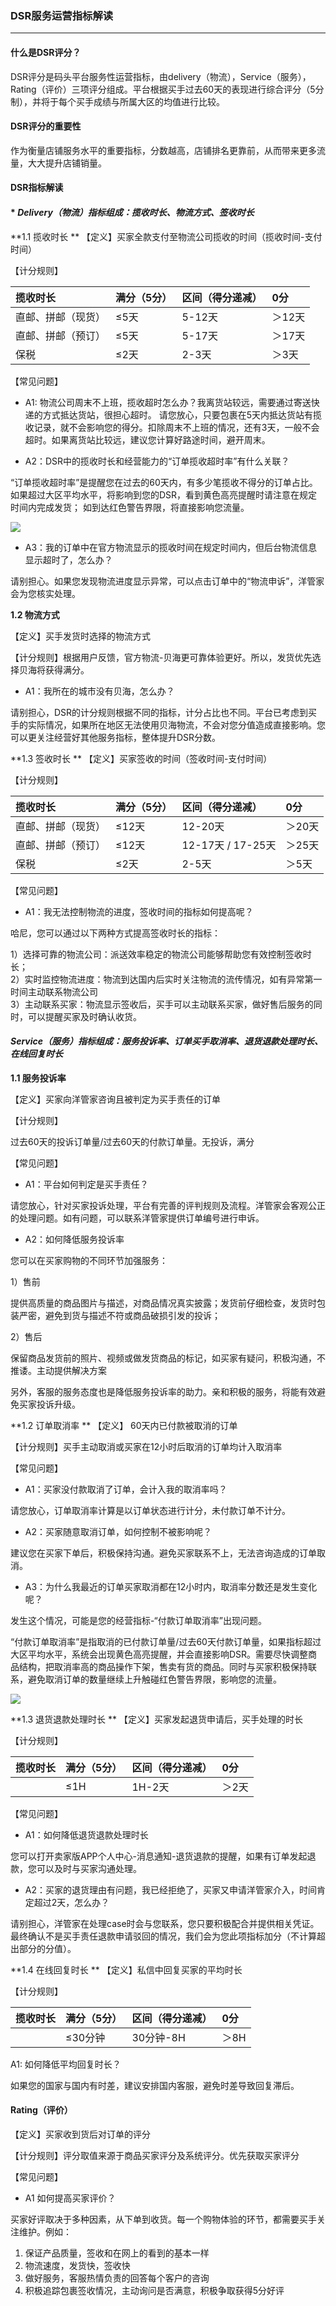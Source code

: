 ### DSR服务运营指标解读

---

#### 什么是DSR评分？

DSR评分是码头平台服务性运营指标，由delivery（物流），Service（服务），Rating（评价）三项评分组成。平台根据买手过去60天的表现进行综合评分（5分制），并将于每个买手成绩与所属大区的均值进行比较。

#### DSR评分的重要性

作为衡量店铺服务水平的重要指标，分数越高，店铺排名更靠前，从而带来更多流量，大大提升店铺销量。

#### DSR指标解读

#### * _Delivery（物流）指标组成：揽收时长、物流方式、签收时长_

**1.1 揽收时长
**
【定义】买家全款支付至物流公司揽收的时间（揽收时间-支付时间）

【计分规则】

| 揽收时长 | 满分（5分） | 区间（得分递减） | 0分 |
| :--- | :--- | :--- | :--- |
| 直邮、拼邮（现货） | ≤5天 | 5-12天 | ＞12天 |
| 直邮、拼邮（预订） | ≤5天 | 5-17天 | ＞17天 |
| 保税 | ≤2天 | 2-3天 | ＞3天 |

【常见问题】

* A1: 物流公司周末不上班，揽收超时怎么办？我离货站较远，需要通过寄送快递的方式抵达货站，很担心超时。
 请您放心，只要包裹在5天内抵达货站有揽收记录，就不会影响您的得分。扣除周末不上班的情况，还有3天，一般不会超时。如果离货站比较远，建议您计算好路途时间，避开周末。

* A2：DSR中的揽收时长和经营能力的“订单揽收超时率”有什么关联？

 “订单揽收超时率”是提醒您在过去的60天内，有多少笔揽收不得分的订单占比。如果超过大区平均水平，将影响到您的DSR，看到黄色高亮提醒时请注意在规定时间内完成发货； 如到达红色警告界限，将直接影响您流量。

![](/seller-platform/images/dsr_2.png)

* A3：我的订单中在官方物流显示的揽收时间在规定时间内，但后台物流信息显示超时了，怎么办？

 请别担心。如果您发现物流进度显示异常，可以点击订单中的“物流申诉”，洋管家会为您核实处理。

**1.2 物流方式**

【定义】买手发货时选择的物流方式

【计分规则】根据用户反馈，官方物流-贝海更可靠体验更好。所以，发货优先选择贝海将获得满分。

* A1：我所在的城市没有贝海，怎么办？    
 
 请别担心，DSR的计分规则根据不同的指标，计分占比也不同。平台已考虑到买手的实际情况，如果所在地区无法使用贝海物流，不会对您分值造成直接影响。您可以更关注经营好其他服务指标，整体提升DSR分数。

**1.3 签收时长
**
【定义】买家签收的时间（签收时间-支付时间）

【计分规则】

| 揽收时长 | 满分（5分） | 区间（得分递减） | 0分 |
| :--- | :--- | :--- | :--- |
| 直邮、拼邮（现货） | ≤12天 | 12-20天 | ＞20天 |
| 直邮、拼邮（预订） | ≤12天 | 12-17天 /  17-25天 | ＞25天 |
| 保税 | ≤2天 | 2-5天 | ＞5天 |

【常见问题】

* A1：我无法控制物流的进度，签收时间的指标如何提高呢？

 哈尼，您可以通过以下两种方式提高签收时长的指标：

 1）选择可靠的物流公司：派送效率稳定的物流公司能够帮助您有效控制签收时长；  
 2）实时监控物流进度：物流到达国内后实时关注物流的流传情况，如有异常第一时间主动联系物流公司  
 3）主动联系买家：物流显示签收后，买手可以主动联系买家，做好售后服务的同时，可以提醒买家及时确认收货。

####  _Service（服务）指标组成：服务投诉率、订单买手取消率、退货退款处理时长、在线回复时长_

**1.1 服务投诉率**

【定义】买家向洋管家咨询且被判定为买手责任的订单

【计分规则】

过去60天的投诉订单量/过去60天的付款订单量。无投诉，满分

【常见问题】

* A1：平台如何判定是买手责任？

 请您放心，针对买家投诉处理，平台有完善的评判规则及流程。洋管家会客观公正的处理问题。如有问题，可以联系洋管家提供订单编号进行申诉。

* A2：如何降低服务投诉率

 您可以在买家购物的不同环节加强服务：

 1）售前

 提供高质量的商品图片与描述，对商品情况真实披露；发货前仔细检查，发货时包装严密，避免到货与描述不符或商品破损引发的投诉；

 2）售后

 保留商品发货前的照片、视频或做发货商品的标记，如买家有疑问，积极沟通，不推诿。主动提供解决方案

 另外，客服的服务态度也是降低服务投诉率的助力。亲和积极的服务，将能有效避免买家投诉升级。

**1.2 订单取消率
**
【定义】 60天内已付款被取消的订单

【计分规则】买手主动取消或买家在12小时后取消的订单均计入取消率

【常见问题】

* A1：买家没付款取消了订单，会计入我的取消率吗？

 请您放心，订单取消率计算是以订单状态进行计分，未付款订单不计分。

* A2：买家随意取消订单，如何控制不被影响呢？

 建议您在买家下单后，积极保持沟通。避免买家联系不上，无法咨询造成的订单取消。

* A3：为什么我最近的订单买家取消都在12小时内，取消率分数还是发生变化呢？

 发生这个情况，可能是您的经营指标-“付款订单取消率”出现问题。

 “付款订单取消率”是指取消的已付款订单量/过去60天付款订单量，如果指标超过大区平均水平，系统会出现黄色高亮提醒，并会直接影响DSR。需要尽快调整商品结构，把取消率高的商品操作下架，售卖有货的商品。同时与买家积极保持联系，避免取消订单的数量继续上升触碰红色警告界限，影响您的流量。

![](/seller-platform/images/dsr_3.png)

**1.3 退货退款处理时长
**
【定义】买家发起退货申请后，买手处理的时长

【计分规则】

| 揽收时长 | 满分（5分） | 区间（得分递减） | 0分 |
| :--- | :--- | :--- | :--- |
| | ≤1H   |  1H-2天  |   ＞2天|


【常见问题】

* A1：如何降低退货退款处理时长

 您可以打开卖家版APP个人中心-消息通知-退货退款的提醒，如果有订单发起退款，您可以及时与买家沟通处理。

* A2：买家的退货理由有问题，我已经拒绝了，买家又申请洋管家介入，时间肯定超过2天，怎么办？

 请别担心，洋管家在处理case时会与您联系，您只要积极配合并提供相关凭证。最终确认不是买手责任退款申请驳回的情况，我们会为您此项指标加分（不计算超出部分的分值）。

**1.4 在线回复时长
**
【定义】私信中回复买家的平均时长

【计分规则】

| 揽收时长 | 满分（5分） | 区间（得分递减） | 0分 |
| :--- | :--- | :--- | :--- |
| | ≤30分钟 | 30分钟-8H   |  ＞8H |

A1: 如何降低平均回复时长？

如果您的国家与国内有时差，建议安排国内客服，避免时差导致回复滞后。


#### Rating（评价）

【定义】买家收到货后对订单的评分

【计分规则】评分取值来源于商品买家评分及系统评分。优先获取买家评分

【常见问题】

* A1 如何提高买家评价？

 买家好评取决于多种因素，从下单到收货。每一个购物体验的环节，都需要买手关注维护。例如：
 1) 保证产品质量，签收和在网上的看到的基本一样
 2) 物流速度，发货快，签收快
 3) 做好服务，客服热情负责的回答每个客户的咨询
 4) 积极追踪包裹签收情况，主动询问是否满意，积极争取获得5分好评


